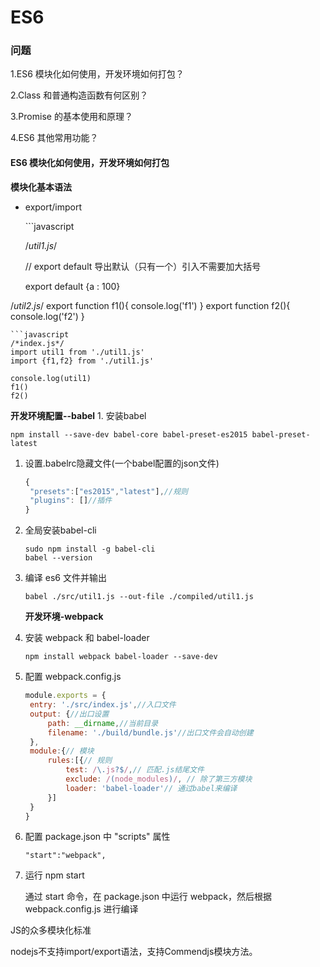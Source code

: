 # ES6

### 问题

1.ES6 模块化如何使用，开发环境如何打包？

2.Class 和普通构造函数有何区别？

3.Promise 的基本使用和原理？

4.ES6 其他常用功能？

#### ES6 模块化如何使用，开发环境如何打包

**模块化基本语法**

* export/import

  \`\`\`javascript

  /_util1.js_/

  // export default 导出默认（只有一个）引入不需要加大括号

  export default {a : 100}

/_util2.js_/ export function f1\(\){ console.log\('f1'\) } export function f2\(\){ console.log\('f2'\) }

```text
```javascript
/*index.js*/
import util1 from './util1.js'
import {f1,f2} from './util1.js'

console.log(util1)
f1()
f2()
```

**开发环境配置--babel** 1. 安装babel

```text
npm install --save-dev babel-core babel-preset-es2015 babel-preset-latest
```

1. 设置.babelrc隐藏文件\(一个babel配置的json文件\)

   ```javascript
   {
    "presets":["es2015","latest"],//规则
    "plugins": []//插件
   }
   ```

2. 全局安装babel-cli

   ```text
   sudo npm install -g babel-cli
   babel --version
   ```

3. 编译 es6 文件并输出

   ```text
   babel ./src/util1.js --out-file ./compiled/util1.js
   ```

   **开发环境-webpack**

4. 安装 webpack 和 babel-loader

   ```text
   npm install webpack babel-loader --save-dev
   ```

5. 配置 webpack.config.js

   ```javascript
   module.exports = {
    entry: './src/index.js',//入口文件
    output: {//出口设置
        path: __dirname,//当前目录
        filename: './build/bundle.js'//出口文件会自动创建
    },
    module:{// 模块
        rules:[{// 规则
            test: /\.js?$/,// 匹配.js结尾文件
            exclude: /(node_modules)/, // 除了第三方模块
            loader: 'babel-loader'// 通过babel来编译
        }]
    }
   }
   ```

6. 配置 package.json 中 "scripts" 属性

   ```text
   "start":"webpack",
   ```

7. 运行 npm start  

   通过 start 命令，在 package.json 中运行 webpack，然后根据webpack.config.js 进行编译

JS的众多模块化标准

nodejs不支持import/export语法，支持Commendjs模块方法。

